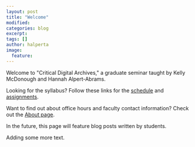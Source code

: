 ```yaml
---
layout: post
title: "Welcome"
modified:
categories: blog
excerpt:
tags: []
author: halperta
image:
  feature:
---
```

Welcome to "Critical Digital Archives," a graduate seminar taught by Kelly McDonough and Hannah Alpert-Abrams. 

Looking for the syllabus? Follow these links for the [schedule](../../schedule) and [assignments](../../assignments). 

Want to find out about office hours and faculty contact information? Check out the [About page](../../about). 

In the future, this page will feature blog posts written by students.

Adding some more text.
